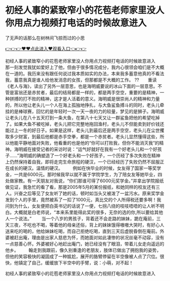 # 初经人事的紧致窄小的花苞老师家里没人你用点力视频打电话的时候故意进入
了无声的话那么在树林间飞掠而过的小思

<a href="https://github.com/qdmang/dhap/issues/1">👉👉👉♥♥点此进入♥观看入口👈👉👉</a>

初经人事的紧致窄小的花苞老师家里没人你用点力视频打电话的时候故意进入　　那一刻发觉我犹如爱好上了他，但由于很多情况成分，我内心很领会咱们是不大概在一道的。我历来没有跟任何说过我本质如实的办法，本来我多蓄意他真的不看法我，蓄意我真是谁人给他发消息的女孩，但那都是不大概的工作。
??　　重读《老人与海》，读出了另外一层意思，也是海明威要说的冰山下面的一层意思。不管是富翁还是赤贫者，最后的结局都是一样的，都是两手空空，重要的是精神，一种拼搏的打不败的精神，这才是人活着的意义。海明威是很崇尚人的精神和力量的，所以他让老头儿一个人在海上孤独地挣扎，与大鱼鲨鱼搏斗的同时，老头儿牵挂的是棒球赛，回忆的是年轻时一次一天一夜的力的较量，梦见的是狮子。海明威让老头儿在八十五天打到一条大鱼，在第八十七天又让一群鲨鱼把他的希望吃掉了。如果大鱼不被吃掉，老头儿把它完整地拖回渔村，老头儿不但能卖到好价钱还能过上一冬的好日子。如果是这样，老头儿到最后还是两手空空，老头儿在尘世攫取多少财富，到最后他都是赤手空拳，都是一个赤贫者。老头儿显然懂得这些，所以他能平静地面对失败，他看重的也是他的“你可以打败我，但你不能消灭我”的精神。海明威在接受记者的采访时说：“运气好就好在我有一个好老头儿和一个好孩子……”海明威的确塑造了一个好老头和一个好孩子，一个历经了多次失败在精神上仍然保持着自我，即将走完生命旅程的硬汉，一个已经经历了失败仍然不屈服正在成长的硬汉。温情的硬汉。
　　例如在快毕业的时候，女友得了国家一等奖学金，一共是6000元。那时候我早以就不属于学院学生，为了陪女友等她毕业，四处做家教。有一天朋友对我说，“你们那谁可得了6000元奖学金。”并拿出学院报纸做见证，我急忙的看了看，那是2005年5月的某份报纸，和她同样的校友还有三人。兴奋之后等见了女友听了她的话，顿时如当头又被泼了一盆污水。原来奖学金发到个人的手里，竟然被系了一扣了1000元，真比交的个人所得税还要多啊！我问到为什么，女友便把白英书记的话说了一便，七拐八绕的吱吱唔唔的让人听不明白。大概就是白老师说，“本来系里能得此奖的很多，无奈的选的你,所以要给其他人一个说法。”
　　当一个八岁的男孩子，背着还不会走路的妹妹，跪在庵前，三天三夜，不吃也不喝，等着他的母亲还俗，背上的妹妹饿得嗷嗷大哭时，有好心人送来吃的喝的，他给妹妹吃喝，而自己拒绝吃喝，直到三天后虚脱昏倒在庵前。外婆被赶出庵，理由是出家人慈悲为怀，而她面对如此凄惨的状况丝毫不动容，没有一点慈善心怀。外婆被好心地赶出庵门，她已经没有了眼泪，带着儿女走向遥远的他乡。
　　翰走到我跟前，像久别重逢的老朋友，肢体已做出了拥抱我的姿势，但他的笑容极快的凝固成了一种尴尬，展开的胳臂停留在半空像被人点了穴位。很快，他镇定了自己，缓缓放下半空中的手臂，说：小萌，对不起！

初经人事的紧致窄小的花苞老师家里没人你用点力视频打电话的时候故意进入
